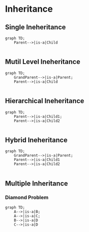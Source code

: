 # Inheritance

 ## Single Ineheritance

```mermaid
graph TD;
    Parent-->|is-a|Child
    
```

## Mutil Level Ineheritance

```mermaid
graph TD;
    GrandParent-->|is-a|Parent;
    Parent-->|is-a|Child
    
```

## Hierarchical  Ineheritance

```mermaid
graph TD;
    Parent-->|is-a|Child1;
    Parent-->|is-a|Child2
    
```
## Hybrid  Ineheritance
```mermaid
graph TD;
    GrandParent-->|is-a|Parent;
    Parent-->|is-a|Child1
    Parent-->|is-a|Child2
    
```
## Multiple Inheritance
### Diamond Problem
```mermaid
graph TD;
    A-->|is-a|B;
    A-->|is-a|C;
    B-->|is-a|D
    C-->|is-a|D
    
```


